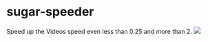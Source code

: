 # sugar-speeder

Speed up the Videos speed even less than 0.25 and more than 2.
<img src="https://i.imgur.com/Dc3sMgH.png">
